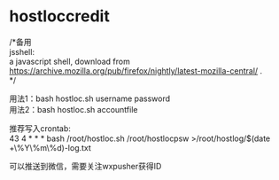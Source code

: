 # hostloccredit
/*备用  
jsshell:  
a javascript shell, download from https://archive.mozilla.org/pub/firefox/nightly/latest-mozilla-central/ .  
*/

用法1：bash hostloc.sh username password  
用法2：bash hostloc.sh accountfile  

推荐写入crontab:  
43 4 * * * bash /root/hostloc.sh /root/hostlocpsw >/root/hostlog/$(date +\\%Y\\%m\\%d)-log.txt

可以推送到微信，需要关注wxpusher获得ID
